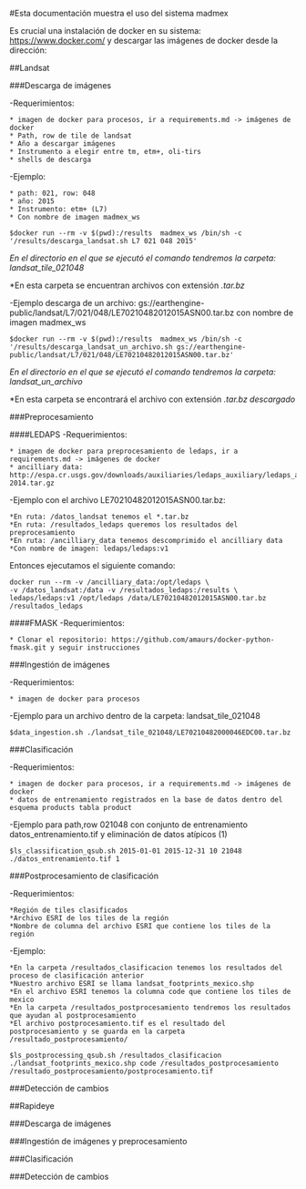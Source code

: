 #Esta documentación muestra el uso del sistema madmex

Es crucial una instalación de docker en su sistema: https://www.docker.com/ y descargar las imágenes de docker desde la dirección: 

##Landsat

###Descarga de imágenes

-Requerimientos:

	* imagen de docker para procesos, ir a requirements.md -> imágenes de docker
	* Path, row de tile de landsat
	* Año a descargar imágenes
	* Instrumento a elegir entre tm, etm+, oli-tirs
	* shells de descarga

-Ejemplo:

	* path: 021, row: 048
	* año: 2015
	* Instrumento: etm+ (L7)
	* Con nombre de imagen madmex_ws

```
$docker run --rm -v $(pwd):/results  madmex_ws /bin/sh -c '/results/descarga_landsat.sh L7 021 048 2015'
```

*En el directorio en el que se ejecutó el comando tendremos la carpeta: landsat_tile_021048*

*En esta carpeta se encuentran archivos con extensión *.tar.bz*


-Ejemplo descarga de un archivo: gs://earthengine-public/landsat/L7/021/048/LE70210482012015ASN00.tar.bz con nombre
de imagen madmex_ws


```
$docker run --rm -v $(pwd):/results  madmex_ws /bin/sh -c '/results/descarga_landsat_un_archivo.sh gs://earthengine-public/landsat/L7/021/048/LE70210482012015ASN00.tar.bz'
```

*En el directorio en el que se ejecutó el comando tendremos la carpeta: landsat_un_archivo*

*En esta carpeta se encontrará el archivo con extensión *.tar.bz descargado*

###Preprocesamiento

####LEDAPS
-Requerimientos:
	
	* imagen de docker para preprocesamiento de ledaps, ir a requirements.md -> imágenes de docker
	* ancilliary data:  http://espa.cr.usgs.gov/downloads/auxiliaries/ledaps_auxiliary/ledaps_aux.1978-2014.tar.gz

-Ejemplo con el archivo LE70210482012015ASN00.tar.bz:

	*En ruta: /datos_landsat tenemos el *.tar.bz
	*En ruta: /resultados_ledaps queremos los resultados del preprocesamiento
	*En ruta: /ancilliary_data tenemos descomprimido el ancilliary data
	*Con nombre de imagen: ledaps/ledaps:v1

Entonces ejecutamos el siguiente comando:


```
docker run --rm -v /ancilliary_data:/opt/ledaps \
-v /datos_landsat:/data -v /resultados_ledaps:/results \
ledaps/ledaps:v1 /opt/ledaps /data/LE70210482012015ASN00.tar.bz /resultados_ledaps
```

####FMASK
-Requerimientos:

	* Clonar el repositorio: https://github.com/amaurs/docker-python-fmask.git y seguir instrucciones


###Ingestión de imágenes

-Requerimientos:

	* imagen de docker para procesos

-Ejemplo para un archivo dentro de la carpeta: landsat_tile_021048

```
$data_ingestion.sh ./landsat_tile_021048/LE70210482000046EDC00.tar.bz
```

###Clasificación

-Requerimientos:

	* imagen de docker para procesos, ir a requirements.md -> imágenes de docker
	* datos de entrenamiento registrados en la base de datos dentro del esquema products tabla product


-Ejemplo para path,row 021048 con conjunto de entrenamiento datos_entrenamiento.tif y eliminación de datos atípicos (1)


```
$ls_classification_qsub.sh 2015-01-01 2015-12-31 10 21048 ./datos_entrenamiento.tif 1
```

###Postprocesamiento de clasificación

-Requerimientos:

	*Región de tiles clasificados
	*Archivo ESRI de los tiles de la región
	*Nombre de columna del archivo ESRI que contiene los tiles de la región

-Ejemplo:

	*En la carpeta /resultados_clasificacion tenemos los resultados del proceso de clasificación anterior
	*Nuestro archivo ESRI se llama landsat_footprints_mexico.shp
	*En el archivo ESRI tenemos la columna code que contiene los tiles de mexico
	*En la carpeta /resultados_postprocesamiento tendremos los resultados que ayudan al postprocesamiento
	*El archivo postprocesamiento.tif es el resultado del postprocesamiento y se guarda en la carpeta /resultado_postprocesamiento/

```
$ls_postprocessing_qsub.sh /resultados_clasificacion ./landsat_footprints_mexico.shp code /resultados_postprocesamiento /resultado_postprocesamiento/postprocesamiento.tif
```

###Detección de cambios



##Rapideye

###Descarga de imágenes

###Ingestión de imágenes y preprocesamiento

###Clasificación

###Detección de cambios


